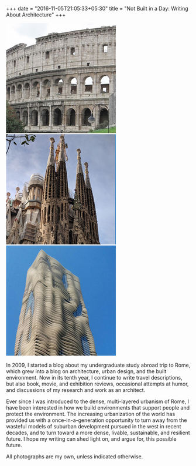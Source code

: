 +++
date = "2016-11-05T21:05:33+05:30"
title = "Not Built in a Day: Writing About Architecture"
+++

![Roman Colosseum][1]
![Sagrada Familia][2]
![Aqua Tower][3]

In 2009, I started a blog about my undergraduate study abroad trip to Rome, which grew into a blog on architecture, urban design, and the built environment.  Now in its tenth year, I continue to write travel descriptions, but also book, movie, and exhibition reviews, occasional attempts at humor, and discussions of my research and work as an architect.

Ever since I was introduced to the dense, multi-layered urbanism of Rome, I have been interested in how we build environments that support people and protect the environment.  The increasing urbanization of the world has provided us with a once-in-a-generation opportunity to turn away from the wasteful models of suburban development pursued in the west in recent decades, and to turn toward a more dense, livable, sustainable, and resilient future.  I hope my writing can shed light on, and argue for, this possible future.

All photographs are my own, unless indicated otherwise.

[1]: blog-1.jpg
[2]: blog-2.jpg
[3]: blog-3.jpg
